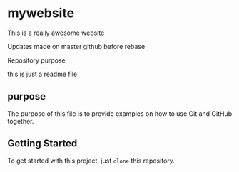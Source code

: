 # mywebsite

This is a really awesome website

Updates made on master github before rebase

 Repository purpose
 
this is just a readme file

## purpose

The purpose of this file is to provide examples
on how to use Git and GitHub together.

## Getting Started

To get started with this project, just `clone` this repository.
